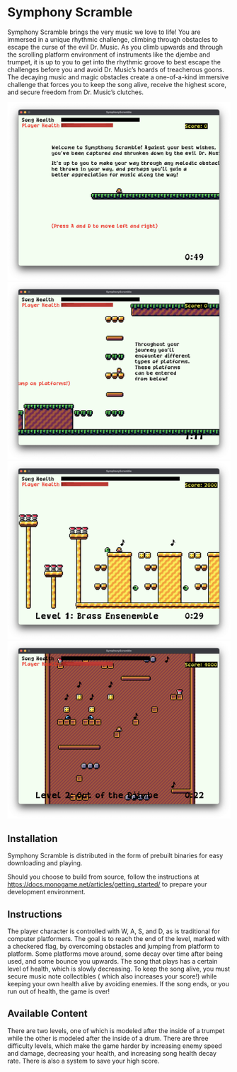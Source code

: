 # Symphony Scramble

Symphony Scramble brings the very music we love to life! You are immersed in a unique rhythmic challenge, climbing
through obstacles to escape the curse of the evil Dr. Music. As you climb upwards and through the scrolling platform
environment of instruments like the djembe and trumpet, it is up to you to get into the rhythmic groove to best escape
the challenges before you and avoid Dr. Music’s hoards of treacherous goons. The decaying music and magic obstacles
create a one-of-a-kind immersive challenge that forces you to keep the song alive, receive the highest score, and secure
freedom from Dr. Music’s clutches.

![Tutorial level](Resources/1.png "Tutorial")
![Tutorial level](Resources/2.png "Tutorial")
![Level 1](Resources/3.png "Level 1")
![Level 2](Resources/4.png "Level 2")

## Installation

Symphony Scramble is distributed in the form of prebuilt binaries for easy downloading and playing.

Should you choose to build from source, follow the instructions at https://docs.monogame.net/articles/getting_started/
to prepare your development environment.

## Instructions

The player character is controlled with W, A, S, and D, as is traditional for computer platformers. The goal is to reach
the end of the level, marked with a checkered flag, by overcoming obstacles and jumping from platform to platform. Some
platforms move around, some decay over time after being used, and some bounce you upwards. The song that plays has a
certain level of health, which is slowly decreasing. To keep the song alive, you must secure music note collectibles (
which also increases your score!) while keeping your own health alive by avoiding enemies. If the song ends, or you run
out of health, the game is over!

## Available Content

There are two levels, one of which is modeled after the inside of a trumpet while the other is modeled after the inside
of a drum. There are three difficulty levels, which make the game harder by increasing enemy speed and damage,
decreasing your health, and increasing song health decay rate. There is also a system to save your high score.
